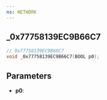```yaml
---
ns: NETWORK
---
```

## _0x77758139EC9B66C7

```c
// 0x77758139EC9B66C7
void _0x77758139EC9B66C7(BOOL p0);
```


## Parameters
* **p0**: 

